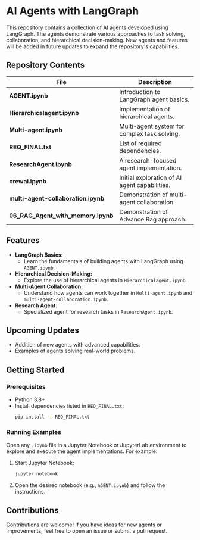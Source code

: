 # AI Agents with LangGraph

This repository contains a collection of AI agents developed using LangGraph. The agents demonstrate various approaches to task solving, collaboration, and hierarchical decision-making. New agents and features will be added in future updates to expand the repository's capabilities.

## Repository Contents

| File                         | Description                                   |
|------------------------------|-----------------------------------------------|
| **AGENT.ipynb**              | Introduction to LangGraph agent basics.       |
| **Hierarchicalagent.ipynb**  | Implementation of hierarchical agents.         |
| **Multi-agent.ipynb**        | Multi-agent system for complex task solving.  |
| **REQ_FINAL.txt**            | List of required dependencies.                |
| **ResearchAgent.ipynb**      | A research-focused agent implementation.      |
| **crewai.ipynb**             | Initial exploration of AI agent capabilities. |
| **multi-agent-collaboration.ipynb** | Demonstration of multi-agent collaboration. |
| **06_RAG_Agent_with_memory.ipynb** | Demonstration of Advance Rag approach. |

## Features
- **LangGraph Basics:**
  - Learn the fundamentals of building agents with LangGraph using `AGENT.ipynb`.
- **Hierarchical Decision-Making:**
  - Explore the use of hierarchical agents in `Hierarchicalagent.ipynb`.
- **Multi-Agent Collaboration:**
  - Understand how agents can work together in `Multi-agent.ipynb` and `multi-agent-collaboration.ipynb`.
- **Research Agent:**
  - Specialized agent for research tasks in `ResearchAgent.ipynb`.

## Upcoming Updates
- Addition of new agents with advanced capabilities.
- Examples of agents solving real-world problems.

## Getting Started

### Prerequisites
- Python 3.8+
- Install dependencies listed in `REQ_FINAL.txt`:
  ```bash
  pip install -r REQ_FINAL.txt
  ```

### Running Examples

Open any `.ipynb` file in a Jupyter Notebook or JupyterLab environment to explore and execute the agent implementations. For example:

1. Start Jupyter Notebook:
   ```bash
   jupyter notebook
   ```
2. Open the desired notebook (e.g., `AGENT.ipynb`) and follow the instructions.

## Contributions
Contributions are welcome! If you have ideas for new agents or improvements, feel free to open an issue or submit a pull request.

